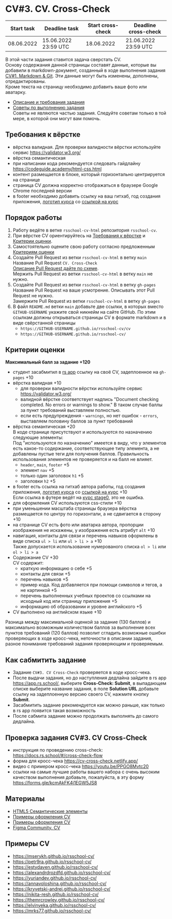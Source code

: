 # CV#3. CV. Cross-Check

| Start task | Deadline task        | Start cross-check | Deadline cross-check |
|------------|----------------------|-------------------|----------------------|
| 08.06.2022 | 15.06.2022 23:59 UTC | 18.06.2022        | 21.06.2022 23:59 UTC |

В этой части задания ставится задача сверстать CV.  
Основу содержания данной страницы составят данные, которые вы добавили в markdown-документ, созданный в ходе выполнения задания [CV#1. Markdown & Git](git-markdown.md). Эти данные могут быть изменены, дополнены, отредактированы.  
Кроме текста на страницу необходимо добавить ваше фото или аватарку.  

- [Описание и требования задания](cv.md)
- [Советы по выполнению задания](cv-stage0-hints.md)  
Советы не являются частью задания. Следуйте советам только в той мере, в которой они могут вам помочь.

## Требования к вёрстке
- вёрстка валидная. Для проверки валидности вёрстки используйте сервис https://validator.w3.org/
- вёрстка семантическая
- при написании кода рекомендуется следовать гайдлайну https://codeguide.academy/html-css.html
- контент размещается в блоке, который горизонтально центрируется на странице
- страница СV должна корректно отображаться в браузере Google Chrome последней версии
- в footer необходимо добавить ссылку на ваш гитхаб, год создания приложения, [логотип курса](https://rs.school/images/rs_school_js.svg) со [ссылкой на курс](https://rs.school/js/)

## Порядок работы
1. Работу ведёте в ветке `rsschool-cv-html` репозитория `rsschool-cv`.
2. При вёрстке CV ориентируйтесь на [Требования к вёрстке](#требования-к-вёрстке) и [Критерии оценки](#критерии-оценки).  
3. Самостоятельно оцените свою работу согласно предложенным [Критериям оценки](#критерии-оценки)
4. Создайте Pull Request из ветки `rsschool-cv-html` в ветку `main`  
Название Pull Request `CV. Cross-Check`  
[Описание Pull Request дайте по схеме](https://docs.rs.school/#/pull-request-review-process?id=Требования-к-pull-request-pr).  
Мержить Pull Request из ветки `rsschool-cv-html` в ветку `main` не нужно.
5. Создайте Pull Request из ветки `rsschool-cv-html` в ветку `gh-pages`  
Название Pull Request на ваше усмотрение. Описывать этот Pull Request не нужно.  
Замержите Pull Request из ветки `rsschool-cv-html` в ветку `gh-pages`  
6. В файл `README.md` ветки `main` добавьте две ссылки, в которых вместо `GITHUB-USERNAME` укажите свой никнейм на сайте GitHub. По этим ссылкам должны открываться страницы CV в формате markdown и в виде свёрстанной страницы
    - `https://GITHUB-USERNAME.github.io/rsschool-cv/cv`  
    - `https://GITHUB-USERNAME.github.io/rsschool-cv/`

## Критерии оценки
**Максимальный балл за задание +120**

- студент засабмитил в [rs app](https://app.rs.school/course/student/cross-check-submit?course=js-fe-preschool) ссылку на своё CV, задеплоенное на `gh-pages` +10
- вёрстка валидная +10  
   - для проверки валидности вёрстки используйте сервис https://validator.w3.org/  
   - валидной вёрстке соответствует надпись "Document checking completed. No errors or warnings to show." В таком случае баллы за пункт требований выставляем полностью.
   - если есть предупреждения - `warnings`, но нет ошибок - `errors`, выставляем половину баллов за пункт требований
- вёрстка семантическая +20  
  В коде странице присутствуют и используются по назначению следующие элементы:  
  Под "используются по назначению" имеется в виду, что у элементов есть какое-то содержание, соответствующее типу элемента, а не добавлены пустые теги для получения баллов. Правильность использования элементов не проверяется и на балл не влияет.
   - `header`, `main`, `footer` +5
   - элемент `nav` +5    
   - только один заголовок `h1` +5
   - заголовки `h2` +5  
- в footer есть ссылка на гитхаб автора работы, год создания приложения, [логотип курса](https://rs.school/images/rs_school_js.svg) со [ссылкой на курс](https://rs.school/js/) +10  
Если ссылка в футере ведёт на [курс stage0](https://rs.school/js-stage0/), это не ошибка.
- для оформления СV используются css-стили +10
- при уменьшении масштаба страницы браузера вёрстка размещается по центру по горизонтали, а не сдвигается в сторону +10
- на странице СV есть фото или аватарка автора, пропорции изображения не искажены, у изображения есть атрибут `alt` +10
- навигация, контакты для связи и перечень навыков оформлены в виде списка `ul > li` или `ul > li > a` +10  
Также допускается использование нумерованого списка `ol > li` или `ol > li > a` 
- Содержание CV +30  
  CV содержит:
   - краткую информацию о себе +5
   - контакты для связи +5
   - перечень навыков +5
   - пример кода. Код добавляется при помощи символов и тегов, а не картинкой +5
   - перечень выполненных учебных проектов со ссылками на исходный код или страницу приложения +5
   - информацию об образовании и уровне английского +5
- CV выполнено на английском языке +10

Разница между максимальной оценкой за задание (130 баллов) и максимально возможным количеством баллов за выполнение всех пунктов требований (120 баллов) позволит сгладить возможные ошибки проверяющих в ходе кросс-чека, неточности в описании задания, разное понимание требований задания проверяющим и проверяемым.

## Как сабмитить задание
- Задание `CV#3. CV Cross-Check` проверяется в ходе кросс-чека.  
- После выдачи задания, но до наступления дедлайна зайдите в rs app https://app.rs.school/, выберите **Cross-Check: Submit**, в выпадающем списке выберите название задания, в поле **Solution URL** добавьте ссылку на задеплоенную версию своего CV, нажмите кнопку **Submit**.  
- Засабмитить задание рекомендуется как можно раньше, как только в rs app появится такая возможность
- После сабмита задание можно продолжать выполнять до самого дедлайна.

## Проверка задания CV#3. CV Cross-Check
- инструкция по проведению cross-check: https://docs.rs.school/#/cross-check-flow
- форма для кросс-чека https://cv-cross-check.netlify.app/
- видео с примером кросс-чека https://youtu.be/PPGO8Mvtc20
- ссылки на самые лучшие работы вашего набора с очень высоким качеством выполнения добавьте, пожалуйста, в эту форму https://forms.gle/kcmAkFK4j1EGW5JS8

## Материалы
- [HTML5 Семантические элементы](https://html5css.ru/html/html5_semantic_elements.php)
- [Примеры оформления CV](https://www.freepik.com/free-photos-vectors/cv-template)
- [Примеры оформления CV](https://www.canva.com/resumes/templates/)
- [Figma Community. CV](https://www.figma.com/community/search?model_type=hub_files&q=cv)

## Примеры CV
- https://mserykh.github.io/rsschool-cv/
- https://petr9ra.github.io/rsschool-cv/
- https://estydaven.github.io/rsschool-cv/
- https://alexandrdrozdfd.github.io/rsschool-cv/
- https://yuriandev.github.io/rsschool-cv/
- https://annavoloshina.github.io/rsschool-cv/
- https://kryvetski-andrei.github.io/rsschool-cv/
- https://nikita-resh.github.io/rsschool-cv/
- https://themrcrowley.github.io/rsschool-cv/
- https://elvinyeka.github.io/rsschool-cv/
- https://mrks77.github.io/rsschool-cv/
